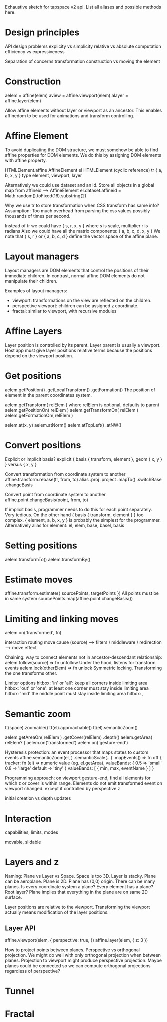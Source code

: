 Exhaustive sketch for tapspace v2 api.
List all aliases and possible methods here.

# Design principles

API design problems
  explicity vs simplicity
  relative vs absolute
  computation efficiency vs expressiveness

Separation of concerns
  transformation construction vs moving the element

# Construction

aelem = affine(elem)
aview = affine.viewport(elem)
alayer = affine.layer(elem)

Allow affine elements without layer or viewport as an ancestor.
This enables affinedom to be used for animations and transform controlling.

# Affine Element

To avoid duplicating the DOM structure, we must somehow
be able to find affine properties for DOM elements.
We do this by assigning DOM elements with affine property.

HTMLElement.affine
  AffineElement
    el
      HTMLElement (cyclic reference)
    tr
      { a, b, x, y }
    type
      element, viewport, layer

Alternatively we could use dataset and an id.
  Store all objects in a global map from affineid --> AffineElement
  el.dataset.affineid = Math.random().toFixed(16).substring(2)

Why we use tr to store transformation when CSS transform has same info?
  Assumption: Too much overhead from parsing the css values
    possibly thousands of times per second.

Instead of tr we could have { s, r, x, y } where
  s is scale, multiplier
  r is radians
Also we could have all the matrix components: { a, b, c, d, x, y }
We note that { s, r } or { a, b, c, d } define the vector space
of the affine plane.

# Layout managers

Layout managers are DOM elements that control the positions of their immediate children. In contrast, normal affine DOM elements do not manipulate their children.

Examples of layout managers:
- viewport: transformations on the view are reflected on the children.
- perspective viewport: children can be assigned z coordinate.
- fractal: similar to viewport, with recursive modules


# Affine Layers

Layer position is controlled by its parent.
Layer parent is usually a viewport.
Host app must give layer positions relative terms because
the positions depend on the viewport position.


# Get positions

aelem.getPosition() .getLocalTransform() .getFormation()
The position of element in the parent coordinates system.

aelem.getTransform( relElem ) where relElem is optional, defaults to parent
aelem.getPositionOn( relElem )
aelem.getTransformOn( relElem )
aelem.getFormationOn( relElem )

aelem.at(x, y)
aelem.atNorm()
aelem.atTopLeft() .atNW()


# Convert positions

Explicit or implicit basis?
  explicit { basis { transform, element }, geom { x, y } }
  versus { x, y }

Convert transformation from coordinate system to another
affine.transform.rebase(tr, from, to)
alias .proj .project .mapTo() .switchBase .changeBasis

Convert point from coordinate system to another
affine.point.changeBasis(point, from, to)

If implicit basis, programmer needs to do this for each point separately.
Very tedious. On the other hand { basis { transform, element } } too complex.
{ element, a, b, x, y } is probably the simplest for the programmer.
Alternatively alias for element: el, elem, base, basel, basis


# Setting positions

aelem.transformTo()
aelem.transformBy()


# Estimate moves

affine.transform.estimate({ sourcePoints, targetPoints })
All points must be in same system
sourcePoints.map(affine.point.changeBasis())


# Limiting and linking moves

aelem.on('transformed', fn)

interaction routing
move cause (source) --> filters / middleware / redirection --> move effect

Chaining: way to connect elements not in ancestor-descendant relationship:
aelem.follow(source) => fn unfollow
  Under the hood, listens for transform events
aelem.lock(otherElem) => fn unlock
  Symmetric locking. Transforming the one transforms other.

Limiter options
  hitbox: 'in' or 'all': keep all corners inside limiting area
  hitbox: 'out' or 'one': at least one corner must stay inside limiting area
  hitbox: 'mid' the middle point must stay inside limiting area
  hitbox: <point>, <array of points>

# Semantic zoom

tt(space).zoomable()
tt(el).approachable()
tt(el).semanticZoom()

aelem.getAreaOn( relElem ) .getCover(relElem) .depth()
aelem.getArea( relElem? )
aelem.on('transformed')
aelem.on('gesture-end')

Hysteresis protection: an event processor that maps states to custom events
affine.semanticZoom(el, ) .semanticScale(...) .mapEvents() => fn off
{
  tracker: fn (el) => numeric value (eg. el.getArea),
  valueBands: {
    0.5 => 'small'
    0.8 => 'large'
    default => 'tiny'
  }
  valueBands: [
    { min, max, eventName }
  ]
}

Programming approach:
on viewport gesture-end, find all elements for which z or cover is
within range. Elements do not emit transformed event on viewport changed.
except if controlled by perspective z

initial creation vs depth updates


# Interaction

capabilities, limits, modes

movable, slidable


# Layers and z

Naming: Plane vs Layer vs Space. Space is too 3D. Layer is stacky. Plane can be aeroplane. Plane is 2D. Plane has (0,0) origin. There can be many planes. Is every coordinate system a plane? Every element has a plane? Root layer? Plane implies that everything in the plane are on same 2D surface.

Layer positions are relative to the viewport. Transforming the viewport
actually means modification of the layer positions.

## Layer API
affine.viewport(elem, {
  perspective: true,
})
affine.layer(elem, {
  z: 3
})

How to project points between planes. Perspective vs orthogonal projection.
We might do well with only orthogonal projection when between planes.
Projection to viewport might produce perspective projection.
Maybe planes could be connected so we can compute orthogonal projections
regardless of perspective?


# Tunnel



# Fractal
